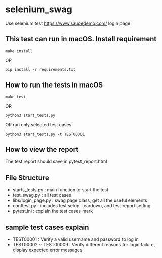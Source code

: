 # selenium_swag
Use selenium test https://www.saucedemo.com/ login page

## This test can run in macOS. Install requirement
```shell
make install
```

OR

```shell
pip install -r requirements.txt
```


## How to run the tests in macOS
```shell
make test
```

OR

```shell
python3 start_tests.py
```

OR run only selected test cases

```shell
python3 start_tests.py -t TEST00001
```

## How to view the report
The test report should save in pytest_report.html


## File Structure
- starts_tests.py : main function to start the test
- test_swag.py : all test cases
- libs/login_page.py : swag page class, get all the useful elements
- conftest.py : includes test setup, teardown, and test report setting
- pytest.ini : explain the test cases mark

## sample test cases explain
- TEST00001 : Verify a valid username and password to log in
- TEST00002 ~ TEST00009 : Verify different reasons for login failure, display expected error messages

